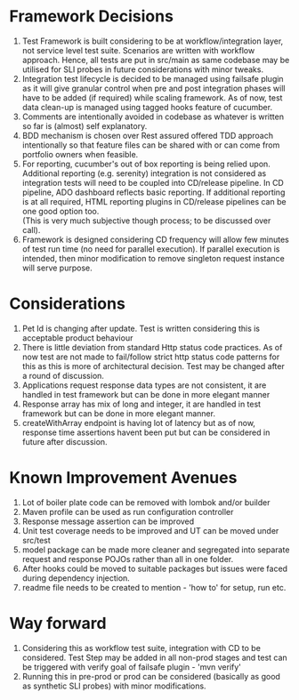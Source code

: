 # Framework Decisions

1. Test Framework is built considering to be at workflow/integration layer, not service level test suite. Scenarios are written with workflow approach. 
Hence, all tests are put in src/main as same codebase may be utilised for SLI probes in future considerations with minor tweaks.
2. Integration test lifecycle is decided to be managed using failsafe plugin as it will give granular control when pre and post integration phases will have to be added (if required) while scaling framework. As of now, test data clean-up is managed using tagged hooks feature of cucumber.  
3. Comments are intentionally avoided in codebase as whatever is written so far is (almost) self explanatory. 
4. BDD mechanism is chosen over Rest assured offered TDD approach intentionally so that feature files can be shared with or can come from portfolio owners when feasible.  
5. For reporting, cucumber's out of box reporting is being relied upon. Additional reporting (e.g. serenity) integration is not considered as integration tests will need to be coupled into CD/release pipeline. In CD pipeline, ADO dashboard reflects basic reporting. If additional reporting is at all required, HTML reporting plugins in CD/release pipelines can be one good option too.   
(This is very much subjective though process; to be discussed over call).
6. Framework is designed considering CD frequency will allow few minutes of test run time (no need for parallel execution). If parallel execution is intended, then minor modification to remove singleton request instance will serve purpose.  

# Considerations
1. Pet Id is changing after update. Test is written considering this is acceptable product behaviour
2. There is little deviation from standard Http status code practices. As of now test are not made to fail/follow strict http status code patterns for this as this is more of architectural decision. Test may be changed after a round of discussion.
3. Applications request response data types are not consistent, it are handled in test framework but can be done in more elegant manner
4. Response array has mix of long and integer, it are handled in test framework but can be done in more elegant manner.
5. createWithArray endpoint is having lot of latency but as of now, response time assertions havent been put but can be considered in future after discussion.	
  

# Known Improvement Avenues
1. Lot of boiler plate code can be removed with lombok and/or builder
2. Maven profile can be used as run configuration controller
2. Response message assertion can be improved
3. Unit test coverage needs to be improved and UT can be moved under src/test
4. model package can be made more cleaner and segregated into separate request and response POJOs rather than all in one folder. 
5. After hooks could be moved to suitable packages but issues were faced during dependency injection. 
6. readme file needs to be created to mention - 'how to' for setup, run etc.

# Way forward
1. Considering this as workflow test suite, integration with CD to be considered. 
Test Step may be added in all non-prod stages and test can be triggered with verify goal of failsafe plugin - 'mvn verify'
2. Running this in pre-prod or prod can be considered (basically as good as synthetic SLI probes) with minor modifications. 




